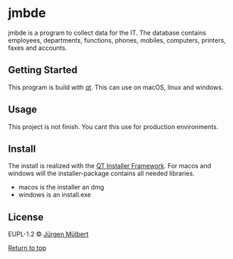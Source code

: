 # jmbde

jmbde is a program to collect data for the IT. The database contains employees, departments, functions, phones, mobiles, computers, printers, faxes and accounts.

## Getting Started

This program is build with [qt](https://www.qt.io). This can use on macOS, linux and windows.

## Usage

This project is not finish. You cant this use for production environments.

## Install

The install is realized with the [QT Installer Framework](http://doc.qt.io/qtinstallerframework/ifw-overview.html). For macos and windows will the installer-package contains all needed libraries. 
-   macos is the installer an dmg
-   windows is an install.exe

## License
EUPL-1.2 © [Jürgen Mülbert](https:/github.com/jmuelbert/jmbde-QT)

[Return to top](#top)
